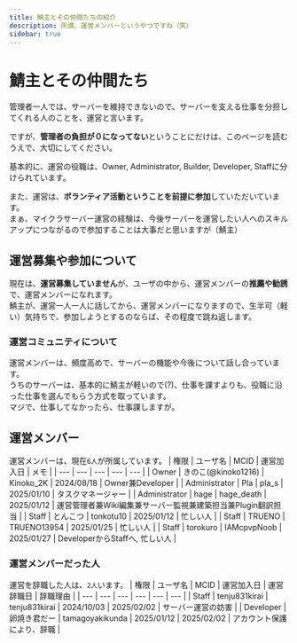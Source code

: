 ```yaml
---
title: 鯖主とその仲間たちの紹介
description: 所謂、運営メンバーというやつですね（笑）
sidebar: true
---
```

# 鯖主とその仲間たち
管理者一人では、サーバーを維持できないので、サーバーを支える仕事を分担してくれる人のことを、運営と言います。

ですが、**管理者の負担が０になってない**ということにだけは、このページを読むうえで、大切にしてください。

基本的に、運営の役職は、Owner, Administrator, Builder, Developer, Staffに分けられています。

また、運営は、**ボランティア活動ということを前提に参加**していただいています。<br>
まぁ、マイクラサーバー運営の経験は、今後サーバーを運営したい人へのスキルアップにつながるので参加することは大事だと思いますが（鯖主）

## 運営募集や参加について
現在は、**運営募集していません**が、ユーザの中から、運営メンバーの**推薦や勧誘**で、運営メンバーになれます。<br>
鯖主が、運営一人一人に話してから、運営メンバーになりますので、生半可（軽い）気持ちで、参加しようとするのならば、その程度で跳ね返します。

### 運営コミュニティについて
運営メンバーは、頻度高めで、サーバーの機能や今後について話し合っています。<br>
うちのサーバーは、基本的に鯖主が軽いので(?)、仕事を課すよりも、役職に沿った仕事を選んでもらう方式を取っています。<br>
マジで、仕事してなかったら、仕事課しますが。

## 運営メンバー
運営メンバーは、現在`6人`が所属しています。
| 権限 | ユーザ名 | MCID | 運営加入日 | メモ |
| --- | --- | --- | --- | --- |
| Owner | きのこ(@kinoko1216) | Kinoko_2K | 2024/08/18 | Owner兼Developer |
| Administrator | Pla | pla_s | 2025/01/10 | タスクマネージャー |
| Administrator | hage | hage_death | 2025/01/12 | 運営管理者兼Wiki編集兼サーバー監視兼建築担当兼Plugin翻訳担当 |
| Staff | とんこつ | tonkotu10 | 2025/01/12 | 忙しい人 |
| Staff | TRUENO | TRUENO13954 | 2025/01/25 | 忙しい人 |
| Staff | torokuro | IAMcpvpNoob | 2025/01/27 | DeveloperからStaffへ, 忙しい人 |

### 運営メンバーだった人
運営を辞職した人は、`2人`います。
| 権限 | ユーザ名 | MCID | 運営加入日 | 運営辞職日 | 辞職理由 |
| --- | --- | --- | --- | --- | --- |
| Staff | tenju831kirai | tenju831kirai | 2024/10/03 | 2025/02/02 | サーバー運営の妨害 |
| Developer | 卵焼き君だー | tamagoyakikunda | 2025/01/12 | 2025/02/02 | アカウント保護により、辞職 |

